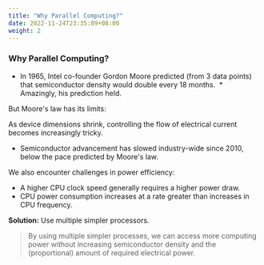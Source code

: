 ```yaml
---
title: "Why Parallel Computing?"
date: 2022-11-24T23:35:09+08:00
weight: 2
---
```


### Why Parallel Computing?

* In 1965, Intel co-founder Gordon Moore predicted (from 3 data points) that semiconductor density would double every 18 months. ​
​* Amazingly, his prediction held.​

​But Moore's law has its limits:​

As device dimensions shrink, controlling the flow of electrical current becomes increasingly tricky. ​
*	Semiconductor advancement has slowed industry-wide since 2010, below the pace predicted by Moore's law.  

We also encounter challenges in power efficiency:

*	A higher CPU clock speed generally requires a higher power draw.​
*	CPU power consumption increases at a rate greater than increases in CPU frequency. ​

**Solution:** Use multiple simpler processors.​

> By using multiple simpler processes, we can access more computing power without increasing semiconductor density and the (proportional) amount of required electrical power. 


